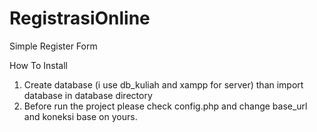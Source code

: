 # RegistrasiOnline
Simple Register Form

How To Install
1. Create database (i use db_kuliah and xampp for server) than import database in database directory
2. Before run the project please check config.php and change base_url and koneksi base on yours.
